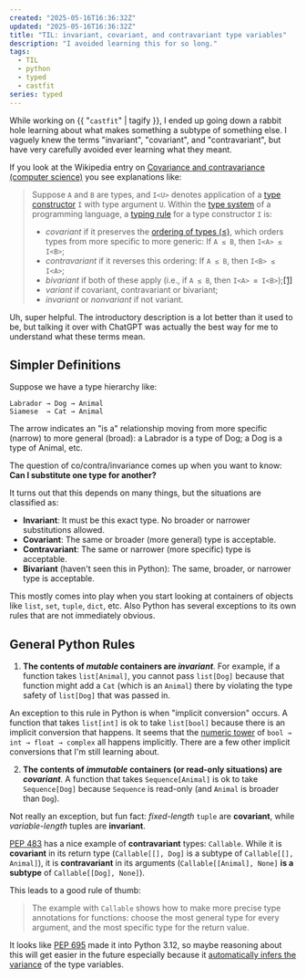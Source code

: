 ```yaml
---
created: "2025-05-16T16:36:32Z"
updated: "2025-05-16T16:36:32Z"
title: "TIL: invariant, covariant, and contravariant type variables"
description: "I avoided learning this for so long."
tags:
  - TIL
  - python
  - typed
  - castfit
series: typed
---
```


While working on {{ "`castfit`" | tagify }}, I ended up going down a rabbit hole learning about what makes something a subtype of something else. I vaguely knew the terms "invariant", "covariant", and "contravariant", but have very carefully avoided ever learning what they meant.

If you look at the Wikipedia entry on [Covariance and contravariance (computer science)](<https://en.wikipedia.org/wiki/Covariance_and_contravariance_(computer_science)>) you see explanations like:

> Suppose `A` and `B` are types, and `I<U>` denotes application of a [type constructor](https://en.wikipedia.org/wiki/Type_constructor "Type constructor") `I` with type argument `U`. Within the [type system](https://en.wikipedia.org/wiki/Type_system "Type system") of a programming language, a [typing rule](https://en.wikipedia.org/wiki/Typing_rule "Typing rule") for a type constructor `I` is:
>
> - _covariant_ if it preserves the [ordering of types (≤)](https://en.wikipedia.org/wiki/Subtyping "Subtyping"), which orders types from more specific to more generic: If `A ≤ B`, then `I<A> ≤ I<B>`;
> - _contravariant_ if it reverses this ordering: If `A ≤ B`, then `I<B> ≤ I<A>`;
> - _bivariant_ if both of these apply (i.e., if `A ≤ B`, then `I<A> ≡ I<B>`);[\[1\]](<https://en.wikipedia.org/wiki/Covariance_and_contravariance_(computer_science)#cite_note-1>)
> - _variant_ if covariant, contravariant or bivariant;
> - _invariant_ or _nonvariant_ if not variant.

Uh, super helpful. The introductory description is a lot better than it used to be, but talking it over with ChatGPT was actually the best way for me to understand what these terms mean.

## Simpler Definitions

Suppose we have a type hierarchy like:

```text
Labrador → Dog → Animal
Siamese  → Cat → Animal
```

The arrow indicates an "is a" relationship moving from more specific (narrow) to more general (broad): a Labrador is a type of Dog; a Dog is a type of Animal, etc.

The question of co/contra/invariance comes up when you want to know: **Can I substitute one type for another?**

It turns out that this depends on many things, but the situations are classified as:

- **Invariant**: It must be this exact type. No broader or narrower substitutions allowed.
- **Covariant**: The same or broader (more general) type is acceptable.
- **Contravariant**: The same or narrower (more specific) type is acceptable.
- **Bivariant** (haven't seen this in Python): The same, broader, or narrower type is acceptable.

This mostly comes into play when you start looking at containers of objects like `list`, `set`, `tuple`, `dict`, etc. Also Python has several exceptions to its own rules that are not immediately obvious.

## General Python Rules

1. **The contents of _mutable_ containers are _invariant_**. For example, if a function takes `list[Animal]`, you cannot pass `list[Dog]` because that function might add a `Cat` (which is an `Animal`) there by violating the type safety of `list[Dog]` that was passed in.

An exception to this rule in Python is when "implicit conversion" occurs. A function that takes `list[int]` is ok to take `list[bool]` because there is an implicit conversion that happens. It seems that the [numeric tower](https://peps.python.org/pep-0484/#the-numeric-tower) of `bool → int → float → complex` all happens implicitly. There are a few other implicit conversions that I'm still learning about.

2. **The contents of _immutable_ containers (or read-only situations) are _covariant_**. A function that takes `Sequence[Animal]` is ok to take `Sequence[Dog]` because `Sequence` is read-only (and `Animal` is broader than `Dog`).

Not really an exception, but fun fact: _fixed-length_ `tuple` are **covariant**, while _variable-length_ tuples are **invariant**.

[PEP 483] has a nice example of **contravariant** types: `Callable`. While it is **covariant** in its return type (`Callable[[], Dog]` is a subtype of `Callable[[], Animal]`), it is **contravariant** in its arguments (`Callable[[Animal], None]` **is a subtype** of `Callable[[Dog], None]`).

This leads to a good rule of thumb:

> The example with `Callable` shows how to make more precise type annotations for functions: choose the most general type for every argument, and the most specific type for the return value.

It looks like [PEP 695] made it into Python 3.12, so maybe reasoning about this will get easier in the future especially because it [automatically infers the variance](https://peps.python.org/pep-0695/#variance-inference) of the type variables.

[PEP 483]: https://peps.python.org/pep-0483/
[PEP 695]: https://peps.python.org/pep-0695/

